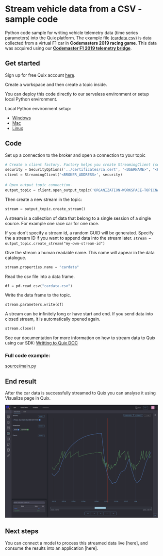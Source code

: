 # Stream vehicle data from a CSV - sample code
Python code sample for writing vehicle telemetry data (time series parameters) into the Quix platform. The example file ([cardata.csv](source/cardata.csv)) is data collected from a virtual F1 car in **Codemasters 2019 racing game**. This data was acquired using our [**Codemaster F1 2019 telemetry bridge**](https://github.com/quixai/Codemaster-F1-2019-telemetry). 

## Get started
Sign up for free Quix account [here](https://portal.platform.quix.ai/self-sign-up). 

Create a workspace and then create a topic inside. 

You can deploy this code directly to our serveless environment or setup local Python environment. 

Local Python environment setup:
 - [Windows](README_Windows.md)
 - [Mac](README_Mac.md)
 - [Linux](README_Linux.md)

## Code

Set up a connection to the broker and open a connection to your topic

```python
# Create a client factory. Factory helps you create StreamingClient (see below) a little bit easier
security = SecurityOptions('../certificates/ca.cert', "<USERNAME>", "<PASSWORD>")
client = StreamingClient('<BROKER_ADDRESS>', security)

# Open output topic connection.
output_topic = client.open_output_topic('ORGANIZATION-WORKSPACE-TOPICNAME')
```

Then create a new stream in the topic:

```python
stream = output_topic.create_stream()
```

A stream is a collection of data that belong to a single session of a single source. For example one race car for one race.

If you don't specify a stream id, a random GUID will be generated. Specify the a stream ID if you want to append data into the stream later.
`stream = output_topic.create_stream("my-own-stream-id")`

Give the stream a human readable name. This name will appear in the data catalogue.
```python
stream.properties.name = "cardata"
```

Read the csv file into a data frame.
```python
df = pd.read_csv("cardata.csv")
```

Write the data frame to the topic.
```python
stream.parameters.write(df)
```

A stream can be infinitely long or have start and end.
If you send data into closed stream, it is automatically opened again.
```python
stream.close()
```

See our documentation for more information on how to stream data to Quix using our SDK: [Writting to Quix DOC](https://quix.ai/docs/sdk/write.html)

### Full code example:
[source/main.py](source/main.py)

## End result
After the car data is successfully streamed to Quix you can analyse it using Visualize page in Quix.

[![](quix.png )](quix.png "Visualize in Quix") 

## Next steps
You can connect a model to process this streamed data live [here], and consume the results into an application [here].
